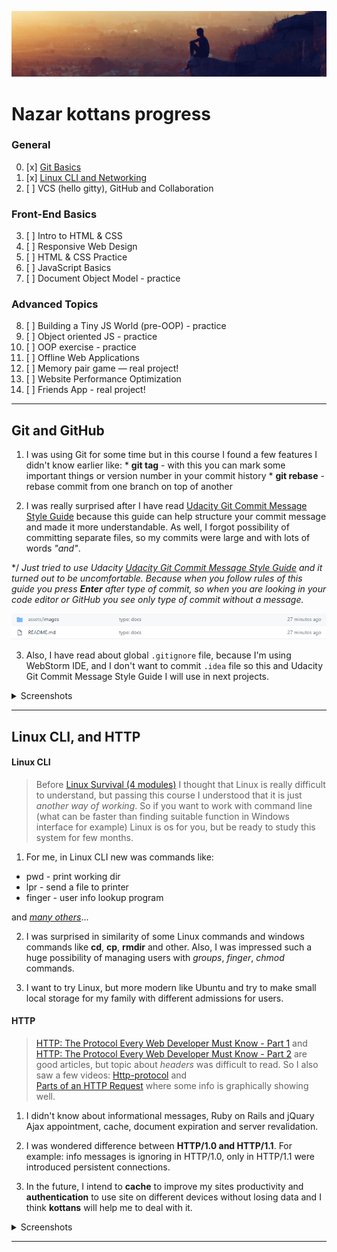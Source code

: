 ![Header image](assets/images/headerImage.jpg)

# Nazar kottans progress

### General
0. [x] [Git Basics](#git-and-github)
1. [x] [Linux CLI and Networking](#linux-cli-and-http)
2. [ ] VCS (hello gitty), GitHub and Collaboration
### Front-End Basics
3. [ ] Intro to HTML & CSS
4. [ ] Responsive Web Design
5. [ ] HTML & CSS Practice
6. [ ] JavaScript Basics
7. [ ] Document Object Model - practice
### Advanced Topics
8. [ ] Building a Tiny JS World (pre-OOP) - practice
9. [ ] Object oriented JS - practice
10. [ ] OOP exercise - practice
11. [ ] Offline Web Applications
12. [ ] Memory pair game — real project!
13. [ ] Website Performance Optimization
14. [ ] Friends App - real project!
***

## Git and GitHub 

   1. I was using Git for some time but in this course I found a few features I didn't know earlier like: 
    * **git tag** - with this you can mark some important things or version number in your commit history
    * **git rebase** - rebase commit from one branch on top of another
    
   2. I was really surprised after I have read [Udacity Git Commit Message Style Guide](https://udacity.github.io/git-styleguide/) 
    because this guide can help structure your commit message and made it more understandable. As well, I forgot possibility of 
    committing separate files, so my commits were large and with lots of words *"and"*.
    
   */ *Just tried to use Udacity [Udacity Git Commit Message Style Guide](https://udacity.github.io/git-styleguide/) and it turned out 
    to be uncomfortable. Because when you follow rules of this guide you press **Enter** after type of commit, so when you are looking in
    your code editor or GitHub you see only type of commit without a message.*
    
   ![Udacity git message issue](assets/images/0_git_Basics/UdacityGitMessageIssue.png)
    
   3. Also, I have read about global `.gitignore` file, because I'm using WebStorm IDE, and I don't want to commit `.idea` file so 
     this and Udacity Git Commit Message Style Guide I will use in next projects.
     
   <details>
        <summary>
            Screenshots
        </summary>
        <ul>
            <li>
               Finished course  <link rel="Version Control with Git" href="https://www.udacity.com/course/version-control-with-git--ud123">
               <img src="assets/images/0_git_Basics/Udacity0.png" alt="Udacity course" style="display: block"/>
            </li>    
            <li>
               Completed levels at  <link rel="learngitbranching.js.org" href="https://learngitbranching.js.org/">
               <img src="assets/images/0_git_Basics/IntroductionSequence.png" alt="Introduction Sequence" style="display: block"/>
               <img src="assets/images/0_git_Basics/PushAndPull_GitRemotes.png" alt="Push and pull git remotes" style="display: block"/>
            </li>
        </ul>      
   </details>
    
   ***
    
## Linux CLI, and HTTP

   #### Linux CLI    
        
   >Before [Linux Survival (4 modules)](https://linuxsurvival.com/linux-tutorial-introduction/) I thought that 
    Linux is really difficult to understand, but passing this course I understood that it is just *another way of working*.
    So if you want to work with command line (what can be faster than finding suitable function in Windows interface for example)
    Linux is os for you, but be ready to study this system for few months.                        
        
   1. For me, in Linux CLI new was commands like:
    
   - pwd - print working dir
   - lpr - send a file to printer
   - finger - user info lookup program
   
   and *[many others](https://www.linuxtrainingacademy.com/linux-commands-cheat-sheet)*...
    
   2. I was surprised in similarity of some Linux commands and windows 
    commands like **cd**, **cp**, **rmdir** and other. Also, I was impressed 
    such a huge possibility of managing users with *groups*, *finger*, *chmod* 
    commands.
    
   3. I want to try Linux, but more modern like Ubuntu and try to make 
    small local storage for my family with different admissions for users.
    
   #### HTTP
    
   >[HTTP: The Protocol Every Web Developer Must Know - Part 1](https://code.tutsplus.com/tutorials/http-the-protocol-every-web-developer-must-know-part-1--net-31177) and
    [HTTP: The Protocol Every Web Developer Must Know - Part 2](https://code.tutsplus.com/tutorials/http-the-protocol-every-web-developer-must-know-part-2--net-31155)
    are good articles, but topic about *headers* was difficult to read. So I also saw 
    a few videos: [Http-protocol](https://ru.coursera.org/lecture/python-for-web/http-protokol-wUUuG) and  
    [Parts of an HTTP Request](https://www.youtube.com/watch?v=pHFWGN-upGM&ab_channel=Udacity) where some info is graphically showing well.
     
   1. I didn't know about informational messages, Ruby on Rails and jQuary Ajax 
    appointment, cache, document expiration and server revalidation.
    
   2. I was wondered difference between **HTTP/1.0 and HTTP/1.1**. For example: 
    info messages is ignoring in HTTP/1.0, only in HTTP/1.1 were introduced persistent 
    connections.
    
   3. In the future, I intend to **cache** to improve my sites productivity and 
    **authentication** to use site on different devices without losing data and I
    think **kottans** will help me to deal with it.
    
   <details>
           <summary>
               Screenshots
           </summary>
           <ul>
               <li>
                  <link rel="Linux Survival (4 modules)" href="https://linuxsurvival.com/linux-tutorial-introduction/"> completed
                 <img src="assets/images/1_task_linux_cli/linuxSurvival.png" alt="Linux Survival completed" style="display: block"/>
               </li>
           </ul>      
      </details>
   
   ***
    

